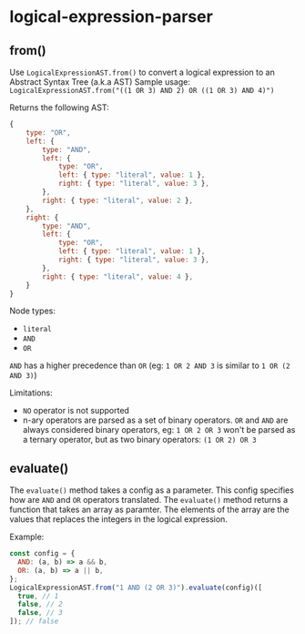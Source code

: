 # logical-expression-parser

## from()

Use `LogicalExpressionAST.from()` to convert a logical expression to an Abstract Syntax Tree (a.k.a AST)
Sample usage:
`LogicalExpressionAST.from("((1 OR 3) AND 2) OR ((1 OR 3) AND 4)")`

Returns the following AST:

```javascript
{
    type: "OR",
    left: {
        type: "AND",
        left: {
            type: "OR",
            left: { type: "literal", value: 1 },
            right: { type: "literal", value: 3 },
        },
        right: { type: "literal", value: 2 },
    },
    right: {
        type: "AND",
        left: {
            type: "OR",
            left: { type: "literal", value: 1 },
            right: { type: "literal", value: 3 },
        },
        right: { type: "literal", value: 4 },
    }
}
```

Node types:

- `literal`
- `AND`
- `OR`

`AND` has a higher precedence than `OR` (eg: `1 OR 2 AND 3` is similar to `1 OR (2 AND 3)`)

Limitations:

- `NO` operator is not supported
- n-ary operators are parsed as a set of binary operators. `OR` and `AND` are always considered binary operators, eg: `1 OR 2 OR 3` won't be parsed as a ternary operator, but as two binary operators: `(1 OR 2) OR 3`

## evaluate()

The `evaluate()` method takes a config as a parameter.
This config specifies how are `AND` and `OR` operators translated.
The `evaluate()` method returns a function that takes an array as paramter.
The elements of the array are the values that replaces the integers in the logical expression.

Example:

```javascript
const config = {
  AND: (a, b) => a && b,
  OR: (a, b) => a || b,
};
LogicalExpressionAST.from("1 AND (2 OR 3)").evaluate(config)([
  true, // 1
  false, // 2
  false, // 3
]); // false
```
